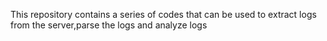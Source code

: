 This repository contains a series of codes that can be used to extract logs from the server,parse the logs and analyze logs
